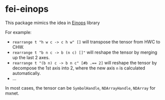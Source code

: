 # fei-einops
This package mimics the idea in [Einops](https://github.com/arogozhnikov/einops) library

For example:
- `rearrange t "h w c -> c h w" []` will transpose the tensor from HWC to CHW.
- `rearrange t "b n c -> b (n c) []"` will reshape the tensor by merging up the last 2 axes.
- `rearrange t "(b n) c -> b n c" [#b .== 2]` will reshape the tensor by decompose the 1st axis into 2, where the new axis `n` is calculated automatically.
- ...

In most cases, the tensor can be `SymbolHandle`, `NDArrayHandle`, `NDArray` for mxnet.
